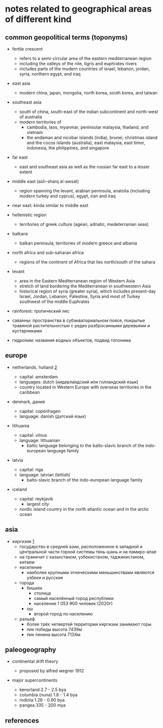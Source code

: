 # notes related to geographical areas of different kind

## common geopolitical terms (toponyms)

- fertile crescent
  - refers to a semi-circular area of the eastern mediterranean region
  - including the valleys of the nile, tigris and euphrates rivers
  - includes parts of the modern countries of israel, lebanon, jordan, syria, northern egypt, and iraq

- east asia
  - modern china, japan, mongolia, north korea, south korea, and taiwan

- southeast asia
  - south of china, south-east of the indian subcontinent and north-west of australia
  - modern territories of
    - cambodia, laos, myanmar, peninsular malaysia, thailand, and vietnam
    - the andaman and nicobar islands (india), brunei, christmas island and
      the cocos islands (australia), east malaysia, east timor, indonesia, the philippines, and singapore

- far east
  - east and southeast asia as well as the russian far east to a lesser extent

- middle east (ash-sharq al-awsat)
  - region spanning the levant, arabian peninsula, anatolia (including modern turkey and cyprus), egypt, iran and iraq

- near east: kinda similar to middle east

- hellenistic region
  - territories of greek culture (agean, adriatic, medeterranian seas)

- balkans
  - balkan peninsula, territories of modern greece and albania

- north africa and sub-saharan africa
  - regions of the continent of Africa that lies north/south of the sahara

- levant
  - area in the Eastern Mediterranean region of Western Asia
  - stretch of land bordering the Mediterranean in southwestern Asia
  - historical region of syria (greater syria), which includes present-day Israel, Jordan, Lebanon, Palestine, Syria and most of Turkey southwest of the middle Euphrates

- rainforest: тропический лес

- cава́нны: пространства в субэкваториальном поясе, покрытые травяной растительностью с редко разбросанными деревьями и кустарниками

- гидро́ним: названия водных объектов, подвид топонима


## europe

- netherlands, holland [2]
  - capital: amsterdam
  - languages: dutch (нидерла́ндский или голландский язык)
  - country located in Western Europe with overseas territories in the caribbean

- denmark, дания
  - capital: copenhagen
  - language: danish (датский язык)

- lithuania
  - capital: vilnus
  - language: lithuanian
    - baltic language belonging to the balto-slavic branch of the indo-european language family

- latvia
  - capital: riga
  - language: latvian (lettish)
    - balto-slavic branch of the indo-european language family

- iceland
  - capital: reykjavik
    - largest city
  - nordic island country in the north atlantic ocean and in the arctic ocean


## asia

- киргизия [1]
  - государство в средней азии, расположенное в западной и центральной части горной системы тянь-шань и на памиро-алае
  - на граничит с казахстаном, узбекистаном, таджикистаном, китаем
  - население
    - наиболее крупными этническими меньшинствами являются узбеки и русские
  - города
    - бишкек
      - столица
      - самый населённый город республики
      - население 1 053 900 человек (2020г)
    - ош
      - второй город по населению
  - рельеф
    - более трёх четвертей территории киргизии занимают горы
    - пик победы высота 7439м
    - пик ленина высота 7134м


## paleogeography

- continental drift theory
  - proposed by alfred wegner 1912

- major supercontinents
  - kenorland         2.7 - 2.5 bya
  - columbia (nuna)   1.8 - 1.4 bya
  - rodinia           1.26 - 0.90 bya
  - pangea            335 - 200 mya


## references 

[1]: https://ru.wikipedia.org/wiki/%D0%9A%D0%B8%D1%80%D0%B3%D0%B8%D0%B7%D0%B8%D1%8F
[2]: https://en.wikipedia.org/wiki/Netherlands
